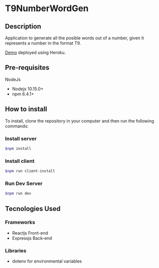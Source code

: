 # T9NumberWordGen
## Description
Application to generate all the posible words out of a number, given it represents a number in the format T9.

[Demo](https://t9wordgen.herokuapp.com/) deployed using Heroku.
## Pre-requisites
NodeJs
- Nodejs 10.15.0+
- npm 6.4.1+
## How to install
To install, clone the repository in your computer and then run the following commands:
### Install server
```bash
$npm install 
```
### Install client
```bash
$npm run client-install
```
### Run Dev Server
```bash
$npm run dev
```
## Tecnologies Used
### Frameworks
- Reactjs Front-end
- Expressjs Back-end
### Libraries
- dotenv for environmental variables
